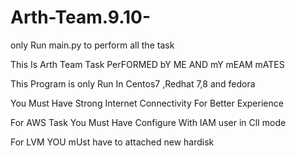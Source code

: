 # Arth-Team.9.10-
only Run main.py to perform all the task

This Is Arth Team Task PerFORMED bY ME AND mY mEAM mATES

This Program is only Run In Centos7 ,Redhat 7,8 and fedora

You Must Have Strong Internet Connectivity For Better Experience 

For AWS Task You Must Have Configure With IAM user in ClI mode

For LVM YOU mUst have to attached new hardisk

